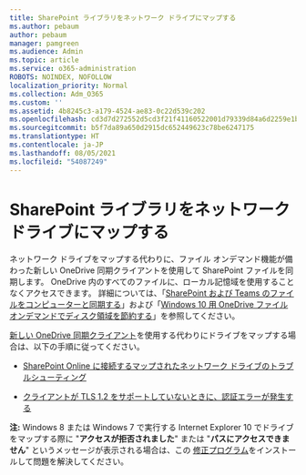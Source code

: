 ```yaml
---
title: SharePoint ライブラリをネットワーク ドライブにマップする
ms.author: pebaum
author: pebaum
manager: pamgreen
ms.audience: Admin
ms.topic: article
ms.service: o365-administration
ROBOTS: NOINDEX, NOFOLLOW
localization_priority: Normal
ms.collection: Adm_O365
ms.custom: ''
ms.assetid: 4b8245c3-a179-4524-ae83-0c22d539c202
ms.openlocfilehash: cd3d7d272552d5cd3f21f41160522001d79339d84a6d2259e1b1868deee66ef0
ms.sourcegitcommit: b5f7da89a650d2915dc652449623c78be6247175
ms.translationtype: HT
ms.contentlocale: ja-JP
ms.lasthandoff: 08/05/2021
ms.locfileid: "54087249"
---
```

# <a name="map-a-sharepoint-library-to-a-network-drive"></a>SharePoint ライブラリをネットワーク ドライブにマップする

ネットワーク ドライブをマップする代わりに、ファイル オンデマンド機能が備わった新しい OneDrive 同期クライアントを使用して SharePoint ファイルを同期します。 OneDrive 内のすべてのファイルに、ローカル記憶域を使用することなくアクセスできます。 詳細については、「[SharePoint および Teams のファイルをコンピューターと同期する](https://support.microsoft.com/office/sync-sharepoint-and-teams-files-with-your-computer-6de9ede8-5b6e-4503-80b2-6190f3354a88)」および「[Windows 10 用 OneDrive ファイル オンデマンドでディスク領域を節約する](https://support.microsoft.com/office/save-disk-space-with-onedrive-files-on-demand-for-windows-10-0e6860d3-d9f3-4971-b321-7092438fb38e)」を参照してください。

[新しい OneDrive 同期クライアント](https://support.microsoft.com/office/sync-sharepoint-and-teams-files-with-your-computer-6de9ede8-5b6e-4503-80b2-6190f3354a88)を使用する代わりにドライブをマップする場合は、以下の手順に従ってください。

- [SharePoint Online に接続するマップされたネットワーク ドライブのトラブルシューティング](/sharepoint/support/administration/troubleshoot-mapped-network-drives)

- [クライアントが TLS 1.2 をサポートしていないときに、認証エラーが発生する](/sharepoint/troubleshoot/administration/authentication-errors-tls12-support#network-drive-mapped-to-a-sharepoint-library)  

**注:** Windows 8 または Windows 7 で実行する Internet Explorer 10 でドライブをマップする際に "**アクセスが拒否されました**" または "**パスにアクセスできません**" というメッセージが表示される場合は、この [修正プログラム](https://support.microsoft.com/topic/error-when-you-open-a-sharepoint-document-library-in-windows-explorer-or-map-a-network-drive-to-the-library-after-you-install-internet-explorer-10-96e640ba-059f-9b09-bb91-2a0319ee8b1d)をインストールして問題を解決してください。